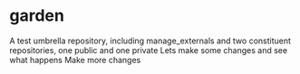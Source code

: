# garden
A test umbrella repository, including manage_externals and two constituent repositories, one public and one private
Lets make some changes and see what happens
Make more changes

